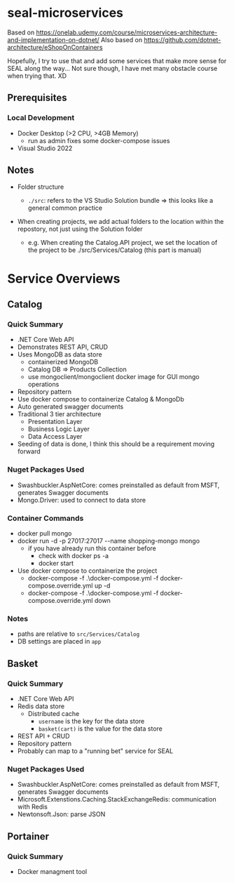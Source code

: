 # seal-microservices
Based on https://onelab.udemy.com/course/microservices-architecture-and-implementation-on-dotnet/
Also based on https://github.com/dotnet-architecture/eShopOnContainers

Hopefully, I try to use that and add some services that make more sense for SEAL along the way...
Not sure though, I have met many obstacle course when trying that. XD

## Prerequisites

### Local Development
- Docker Desktop (>2 CPU, >4GB Memory)
  - run as admin fixes some docker-compose issues
- Visual Studio 2022

## Notes

- Folder structure
  - ```./src```: refers to the VS Studio Solution bundle => this looks like a general common practice

- When creating projects, we add actual folders to the location within the repostory, not just using the Solution folder
  - e.g. When creating the Catalog.API project, we set the location of the project to be ./src/Services/Catalog (this part is manual)

# Service Overviews

## Catalog

### Quick Summary
- .NET Core Web API
- Demonstrates REST API, CRUD
- Uses MongoDB as data store
  - containerized MongoDB
  - Catalog DB => Products Collection
  - use mongoclient/mongoclient docker image for GUI mongo operations
- Repository pattern
- Use docker compose to containerize Catalog & MongoDb
- Auto generated swagger documents
- Traditional 3 tier architecture
  - Presentation Layer
  - Business Logic Layer
  - Data Access Layer
- Seeding of data is done, I think this should be a requirement moving forward


### Nuget Packages Used

- Swashbuckler.AspNetCore: comes preinstalled as default from MSFT, generates Swagger documents
- Mongo.Driver: used to connect to data store

### Container Commands

- docker pull mongo
- docker run -d -p 27017:27017 --name shopping-mongo mongo
  - if you have already run this container before
    - check with docker ps -a
    - docker start
- Use docker compose to containerize the project
  - docker-compose -f .\docker-compose.yml -f docker-compose.override.yml up -d
  - docker-compose -f .\docker-compose.yml -f docker-compose.override.yml down

### Notes

- paths are relative to ```src/Services/Catalog```
- DB settings are placed in ```app```

## Basket

### Quick Summary

- .NET Core Web API
- Redis data store
  - Distributed cache
    - `username` is the key for the data store
    - `basket(cart)` is the value for the data store
- REST API + CRUD
- Repository pattern
- Probably can map to a "running bet" service for SEAL

### Nuget Packages Used

- Swashbuckler.AspNetCore: comes preinstalled as default from MSFT, generates Swagger documents
- Microsoft.Extenstions.Caching.StackExchangeRedis: communication with Redis
- Newtonsoft.Json: parse JSON

## Portainer

### Quick Summary

- Docker managment tool